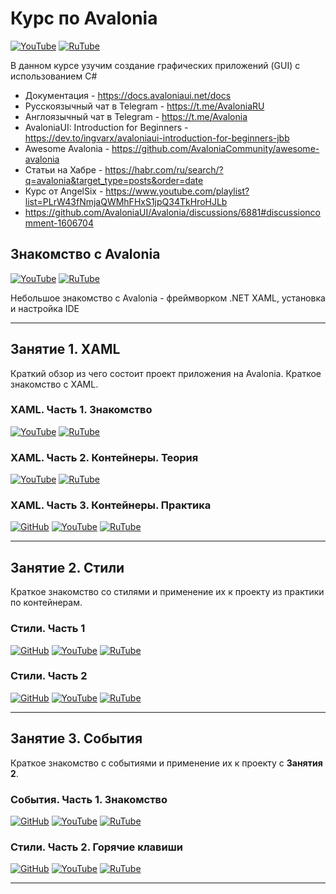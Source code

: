 # Курс по Avalonia

[![YouTube](https://img.shields.io/badge/YouTube-%23FF0000.svg?style=for-the-badge&logo=YouTube&logoColor=white)](https://youtube.com/playlist?list=PLBXnHSmq7po9o_UceZtNI6tBGxNgUbGq5) [![RuTube](https://img.shields.io/badge/RuTube-000000?style=for-the-badge&logo=rutube&logoColor=white)](https://rutube.ru/plst/197321)

В данном курсе узучим создание графических приложений (GUI) с использованием C#

- Документация - https://docs.avaloniaui.net/docs
- Русскоязычный чат в Telegram - https://t.me/AvaloniaRU
- Англоязычный чат в Telegram - https://t.me/Avalonia
- AvaloniaUI: Introduction for Beginners - https://dev.to/ingvarx/avaloniaui-introduction-for-beginners-jbb
- Awesome Avalonia - https://github.com/AvaloniaCommunity/awesome-avalonia
- Статьи на Хабре - https://habr.com/ru/search/?q=avalonia&target_type=posts&order=date
- Курс от AngelSix  - https://www.youtube.com/playlist?list=PLrW43fNmjaQWMhFHxS1jpQ34TkHroHJLb
- https://github.com/AvaloniaUI/Avalonia/discussions/6881#discussioncomment-1606704

## Знакомство с Avalonia 

[![YouTube](https://img.shields.io/badge/YouTube-%23FF0000.svg?style=for-the-badge&logo=YouTube&logoColor=white)](https://youtu.be/C2Z6DrteTQQ) [![RuTube](https://img.shields.io/badge/RuTube-000000?style=for-the-badge&logo=rutube&logoColor=white)](https://rutube.ru/video/9e670bf676ea2517f5c8149dcf3a9aa2/)

Небольшое знакомство с Avalonia - фреймворком .NET XAML, установка и настройка IDE

***

## Занятие 1. XAML

Краткий обзор из чего состоит проект приложения на Avalonia.
Краткое знакомство с XAML.

### XAML. Часть 1. Знакомство

[![YouTube](https://img.shields.io/badge/YouTube-%23FF0000.svg?style=for-the-badge&logo=YouTube&logoColor=white)](https://youtu.be/nkBkgW9Cjao) [![RuTube](https://img.shields.io/badge/RuTube-000000?style=for-the-badge&logo=rutube&logoColor=white)](https://rutube.ru/video/53ec4b4323007adc66e78b0aa1967bc5/)

### XAML. Часть 2. Контейнеры. Теория

[![YouTube](https://img.shields.io/badge/YouTube-%23FF0000.svg?style=for-the-badge&logo=YouTube&logoColor=white)](https://youtu.be/yRTepCBZqNc) [![RuTube](https://img.shields.io/badge/RuTube-000000?style=for-the-badge&logo=rutube&logoColor=white)](https://rutube.ru/video/96e8522410271e3f72384112d3f72485/)

### XAML. Часть 3. Контейнеры. Практика

[![GitHub](https://img.shields.io/badge/github-%23121011.svg?style=for-the-badge&logo=github&logoColor=white)](https://github.com/StarIT-AnSt/AvaloniaDemo_1.git) [![YouTube](https://img.shields.io/badge/YouTube-%23FF0000.svg?style=for-the-badge&logo=YouTube&logoColor=white)](https://youtu.be/WJ9VdgbhHhY) [![RuTube](https://img.shields.io/badge/RuTube-000000?style=for-the-badge&logo=rutube&logoColor=white)](https://rutube.ru/video/55d0d8465e46ac8637091619ad28960e/)

***

## Занятие 2. Стили

Краткое знакомство со стилями и применение их к проекту из практики по контейнерам.

### Стили. Часть 1

[![GitHub](https://img.shields.io/badge/github-%23121011.svg?style=for-the-badge&logo=github&logoColor=white)](https://github.com/StarIT-AnSt/AvaloniaDemo_2.git) [![YouTube](https://img.shields.io/badge/YouTube-%23FF0000.svg?style=for-the-badge&logo=YouTube&logoColor=white)](https://youtu.be/m5d__GU-6lY) [![RuTube](https://img.shields.io/badge/RuTube-000000?style=for-the-badge&logo=rutube&logoColor=white)](https://rutube.ru/video/2c7deaab4747652e059477a09c65723c/)

### Стили. Часть 2

[![GitHub](https://img.shields.io/badge/github-%23121011.svg?style=for-the-badge&logo=github&logoColor=white)](https://github.com/StarIT-AnSt/AvaloniaDemo_2.git) [![YouTube](https://img.shields.io/badge/YouTube-%23FF0000.svg?style=for-the-badge&logo=YouTube&logoColor=white)](https://youtu.be/GlPda9EANiE) [![RuTube](https://img.shields.io/badge/RuTube-000000?style=for-the-badge&logo=rutube&logoColor=white)](https://rutube.ru/video/8610855cf45c752ef5aa22352f8639fd/)

***

## Занятие 3. События

Краткое знакомство с событиями и применение их к проекту с **Занятия 2**.

### События. Часть 1. Знакомство

[![GitHub](https://img.shields.io/badge/github-%23121011.svg?style=for-the-badge&logo=github&logoColor=white)](https://github.com/StarIT-AnSt/AvaloniaDemo_3.git) [![YouTube](https://img.shields.io/badge/YouTube-%23FF0000.svg?style=for-the-badge&logo=YouTube&logoColor=white)](https://youtu.be/Bs1ug-EELFw) [![RuTube](https://img.shields.io/badge/RuTube-000000?style=for-the-badge&logo=rutube&logoColor=white)](https://rutube.ru/video/8868af6838dc19d3393f50b60c620187/)

### Стили. Часть 2. Горячие клавиши

[![GitHub](https://img.shields.io/badge/github-%23121011.svg?style=for-the-badge&logo=github&logoColor=white)](https://github.com/StarIT-AnSt/AvaloniaDemo_3.git) [![YouTube](https://img.shields.io/badge/YouTube-%23FF0000.svg?style=for-the-badge&logo=YouTube&logoColor=white)]() [![RuTube](https://img.shields.io/badge/RuTube-000000?style=for-the-badge&logo=rutube&logoColor=white)]()

***
